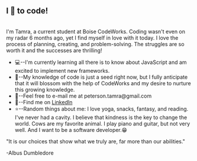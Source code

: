 <h2>I 💙 to code!</h2>
<br>
I'm Tamra, a current student at Boise CodeWorks. Coding wasn't even on my radar 6 months ago, yet I find myself in love with it today. I love the process of planning, creating, and problem-solving. The struggles are so worth it and the successes are thrilling!

<ul>
<li>💻--I'm currently learning all there is to know about JavaScript and am excited to implement new frameworks.</li>
<li>🌼--My knowledge of code is just a seed right now, but I fully anticipate that it will blossom with the help of CodeWorks and my desire to nurture this growing knowledge.
<li>💌--Feel free to e-mail me at <a>peterson.tamra@gmail.com</a></li>
<li>🔗--Find me on <a href="https://www.linkedin.com/in/tamra-peterson-669033231/">LinkedIn</a></li>
<li>⭐--Random things about me: I love yoga, snacks, fantasy, and reading. I've never had a cavity. I believe that kindness is the key to change the world. Cows are my favorite animal. I play piano and guitar, but not very well. And I want to be a software developer.😁
</ul>



"It is our choices that show what we truly are, far more than our abilities."

-Albus Dumbledore


